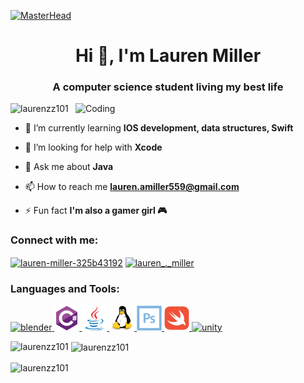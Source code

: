 [![MasterHead](https://miro.medium.com/max/1400/1*vJjJ3Mdok6Rvxx85IIRqBQ.gif)](https://rishavchanda.io)
<h1 align="center">Hi 👋, I'm Lauren Miller</h1>
<h3 align="center">A computer science student living my best life</h3>
<img align="right" alt="Coding" width="400" src=https://i.pinimg.com/originals/75/8f/1c/758f1cd8cede9c3e4711306fc030f4ce.gif>

<p align="left"> <img src="https://komarev.com/ghpvc/?username=laurenzz101&label=Profile%20views&color=0e75b6&style=flat" alt="laurenzz101" /> </p>

- 🌱 I’m currently learning **IOS development, data structures, Swift**

- 🤝 I’m looking for help with **Xcode**

- 💬 Ask me about **Java**

- 📫 How to reach me **lauren.amiller559@gmail.com**

- ⚡ Fun fact **I'm also a gamer girl 🎮**

<h3 align="left">Connect with me:</h3>
<p align="left">
<a href="https://linkedin.com/in/lauren-miller-325b43192" target="blank"><img align="center" src="https://raw.githubusercontent.com/rahuldkjain/github-profile-readme-generator/master/src/images/icons/Social/linked-in-alt.svg" alt="lauren-miller-325b43192" height="30" width="40" /></a>
<a href="https://instagram.com/lauren_._miller" target="blank"><img align="center" src="https://raw.githubusercontent.com/rahuldkjain/github-profile-readme-generator/master/src/images/icons/Social/instagram.svg" alt="lauren_._miller" height="30" width="40" /></a>
</p>

<h3 align="left">Languages and Tools:</h3>
<p align="left"> <a href="https://www.blender.org/" target="_blank" rel="noreferrer"> <img src="https://download.blender.org/branding/community/blender_community_badge_white.svg" alt="blender" width="40" height="40"/> </a> <a href="https://www.w3schools.com/cs/" target="_blank" rel="noreferrer"> <img src="https://raw.githubusercontent.com/devicons/devicon/master/icons/csharp/csharp-original.svg" alt="csharp" width="40" height="40"/> </a> <a href="https://www.java.com" target="_blank" rel="noreferrer"> <img src="https://raw.githubusercontent.com/devicons/devicon/master/icons/java/java-original.svg" alt="java" width="40" height="40"/> </a> <a href="https://www.linux.org/" target="_blank" rel="noreferrer"> <img src="https://raw.githubusercontent.com/devicons/devicon/master/icons/linux/linux-original.svg" alt="linux" width="40" height="40"/> </a> <a href="https://www.photoshop.com/en" target="_blank" rel="noreferrer"> <img src="https://raw.githubusercontent.com/devicons/devicon/master/icons/photoshop/photoshop-line.svg" alt="photoshop" width="40" height="40"/> </a> <a href="https://developer.apple.com/swift/" target="_blank" rel="noreferrer"> <img src="https://raw.githubusercontent.com/devicons/devicon/master/icons/swift/swift-original.svg" alt="swift" width="40" height="40"/> </a> <a href="https://unity.com/" target="_blank" rel="noreferrer"> <img src="https://www.vectorlogo.zone/logos/unity3d/unity3d-icon.svg" alt="unity" width="40" height="40"/> </a> </p>

<p><img align="left" src="https://github-readme-stats.vercel.app/api/top-langs?username=laurenzz101&show_icons=true&locale=en&layout=compact" alt="laurenzz101" /></p>

<p>&nbsp;<img align="center" src="https://github-readme-stats.vercel.app/api?username=laurenzz101&show_icons=true&locale=en" alt="laurenzz101" /></p>

<p><img align="center" src="https://github-readme-streak-stats.herokuapp.com/?user=laurenzz101&" alt="laurenzz101" /></p>
